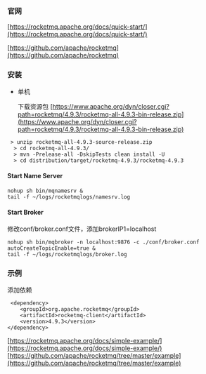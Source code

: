 ### 官网

[https://rocketmq.apache.org/docs/quick-start/](https://rocketmq.apache.org/docs/quick-start/)

[https://github.com/apache/rocketmq](https://github.com/apache/rocketmq)

### 安装
- 单机

  下载资源包 
[https://www.apache.org/dyn/closer.cgi?path=rocketmq/4.9.3/rocketmq-all-4.9.3-bin-release.zip](https://www.apache.org/dyn/closer.cgi?path=rocketmq/4.9.3/rocketmq-all-4.9.3-bin-release.zip)
  
```
 > unzip rocketmq-all-4.9.3-source-release.zip
  > cd rocketmq-all-4.9.3/
  > mvn -Prelease-all -DskipTests clean install -U
  > cd distribution/target/rocketmq-4.9.3/rocketmq-4.9.3
```

#### Start Name Server

```
nohup sh bin/mqnamesrv &
tail -f ~/logs/rocketmqlogs/namesrv.log
```

#### Start Broker

修改conf/broker.conf文件，添加brokerIP1=localhost
```
nohup sh bin/mqbroker -n localhost:9876 -c ./conf/broker.conf autoCreateTopicEnable=true &
tail -f ~/logs/rocketmqlogs/broker.log 
```

### 示例

添加依赖
```
 <dependency>
    <groupId>org.apache.rocketmq</groupId>
    <artifactId>rocketmq-client</artifactId>
    <version>4.9.3</version>
</dependency>
```

[https://rocketmq.apache.org/docs/simple-example/](https://rocketmq.apache.org/docs/simple-example/)
[https://github.com/apache/rocketmq/tree/master/example](https://github.com/apache/rocketmq/tree/master/example)